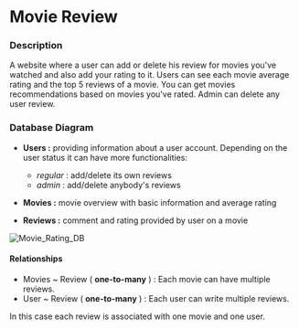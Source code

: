 # Movie Review

### Description

A website where a user can add or delete his review for movies you've watched and also add your rating to it. Users can see each movie average rating and the top 5 reviews of a movie.
You can get movies recommendations based on movies you've rated.
Admin can delete any user review.

### Database Diagram

- **Users :** providing information about a user account. Depending on the user status it can have more functionalities:
    - _regular_ : add/delete its own reviews
    - _admin_   : add/delete anybody's reviews

- **Movies :** movie overview with basic information and average rating
- **Reviews :** comment and rating provided by user on a movie

![Movie_Rating_DB](https://github.com/Sergiu3107/Movie-Rating/assets/62149434/c10995ce-9e8d-4fcb-ad45-df261278bd19)

#### Relationships

- Movies ~ Review ( **one-to-many** ) : Each movie can have multiple reviews.
- User ~ Review ( **one-to-many** ) :  Each user can write multiple reviews.

In this case each review is associated with one movie and one user.

